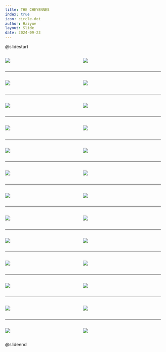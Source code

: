 ```yaml
---
title: THE CHEYENNES
index: true
icon: circle-dot
author: Haiyue
layout: Slide
date: 2024-09-23
---
```

 
@slidestart

<div style="display:flex">
<div style="flex:1">

![](/reading/english/Level-Z/THE%20CHEYENNES/001.webp)
</div>
<div style="flex:1">

![](/reading/english/Level-Z/THE%20CHEYENNES/002.webp)
</div>
</div>

---

<div style="display:flex">
<div style="flex:1">

![](/reading/english/Level-Z/THE%20CHEYENNES/003.webp)
</div>
<div style="flex:1">

![](/reading/english/Level-Z/THE%20CHEYENNES/004.webp)
</div>
</div>

---

<div style="display:flex">
<div style="flex:1">

![](/reading/english/Level-Z/THE%20CHEYENNES/005.webp)
</div>
<div style="flex:1">

![](/reading/english/Level-Z/THE%20CHEYENNES/006.webp)
</div>
</div>

---

<div style="display:flex">
<div style="flex:1">

![](/reading/english/Level-Z/THE%20CHEYENNES/007.webp)
</div>
<div style="flex:1">

![](/reading/english/Level-Z/THE%20CHEYENNES/008.webp)
</div>
</div>

---

<div style="display:flex">
<div style="flex:1">

![](/reading/english/Level-Z/THE%20CHEYENNES/009.webp)
</div>
<div style="flex:1">

![](/reading/english/Level-Z/THE%20CHEYENNES/010.webp)
</div>
</div>

---

<div style="display:flex">
<div style="flex:1">

![](/reading/english/Level-Z/THE%20CHEYENNES/011.webp)
</div>
<div style="flex:1">

![](/reading/english/Level-Z/THE%20CHEYENNES/012.webp)
</div>
</div>

---

<div style="display:flex">
<div style="flex:1">

![](/reading/english/Level-Z/THE%20CHEYENNES/013.webp)
</div>
<div style="flex:1">

![](/reading/english/Level-Z/THE%20CHEYENNES/014.webp)
</div>
</div>

---

<div style="display:flex">
<div style="flex:1">

![](/reading/english/Level-Z/THE%20CHEYENNES/015.webp)
</div>
<div style="flex:1">

![](/reading/english/Level-Z/THE%20CHEYENNES/016.webp)
</div>
</div>

---

<div style="display:flex">
<div style="flex:1">

![](/reading/english/Level-Z/THE%20CHEYENNES/017.webp)
</div>
<div style="flex:1">

![](/reading/english/Level-Z/THE%20CHEYENNES/018.webp)
</div>
</div>

---

<div style="display:flex">
<div style="flex:1">

![](/reading/english/Level-Z/THE%20CHEYENNES/019.webp)
</div>
<div style="flex:1">

![](/reading/english/Level-Z/THE%20CHEYENNES/020.webp)
</div>
</div>

---

<div style="display:flex">
<div style="flex:1">

![](/reading/english/Level-Z/THE%20CHEYENNES/021.webp)
</div>
<div style="flex:1">

![](/reading/english/Level-Z/THE%20CHEYENNES/022.webp)
</div>
</div>

---

<div style="display:flex">
<div style="flex:1">

![](/reading/english/Level-Z/THE%20CHEYENNES/023.webp)
</div>
<div style="flex:1">

![](/reading/english/Level-Z/THE%20CHEYENNES/024.webp)
</div>
</div>

---

<div style="display:flex">
<div style="flex:1">

![](/reading/english/Level-Z/THE%20CHEYENNES/025.webp)
</div>
<div style="flex:1">

![](/reading/english/Level-Z/THE%20CHEYENNES/026.webp)
</div>
</div>

@slideend